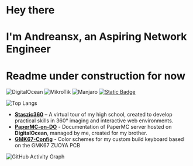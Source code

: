 # Hey there
# I'm Andreansx, an Aspiring Network Engineer

# Readme under construction for now

![DigitalOcean](https://img.shields.io/badge/DigitalOcean-%230167ff.svg?style=for-the-badge&logo=digitalOcean&logoColor=white)
![MikroTik](https://img.shields.io/badge/MikroTik-%23363636?style=for-the-badge&logo=Mikrotik)
![Manjaro](https://img.shields.io/badge/Manjaro-35BF5C?style=for-the-badge&logo=Manjaro&logoColor=white)
[![Static Badge](https://img.shields.io/badge/-2CA5E0?style=for-the-badge&logo=telegram&logoColor=ffffff)](https://t.me/Andrtexh)

![Top Langs](https://github-readme-stats.vercel.app/api/top-langs/?username=Andreansx&langs_count=6&theme=dark&layout=compact&border_color=2b59ff&title_color=2b59ff&exclude_repo=socketpeek,pirate-cipher,colorful-ascii-art-generator,my-simple-notes,music-visualizer,single-file-tictactoe,nwwd,kalkulator-costam,wypelnianie-tablicy,zgadywanko-liczb,Ka1kulat0r,triCalc,zliczanie-znakow,Przelicznik-stopni&hide=html,typescript,css&hide_progress=true)

- **[Staszic360](https://github.com/Andreansx/Staszic360)** – A virtual tour of my high school, created to develop practical skills in 360° imaging and interactive web environments.
- **[PaperMC-on-DO](https://github.com/Andreansx/PaperMC-on-DO)** - Documentation of PaperMC server hosted on **DigitalOcean**, managed by me, created for my brother.
- **[GMK67-Config](https://github.com/Andreansx/GMK67-Config)** - Color schemes for my custom build keyboard based on the GMK67 ZUOYA PCB

![GitHub Activity Graph](https://github-readme-activity-graph.vercel.app/graph?username=Andreansx&theme=merko&hide_border=true)
